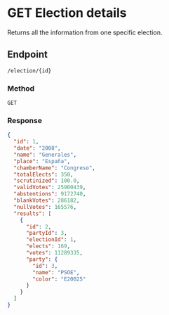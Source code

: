 # GET Election details
Returns all the information from one specific election.

## Endpoint
`/election/{id}`

### Method
`GET`

### Response
```json
{
  "id": 1,
  "date": "2008",
  "name": "Generales",
  "place": "España",
  "chamberName": "Congreso",
  "totalElects": 350,
  "scrutinized": 100.0,
  "validVotes": 25900439,
  "abstentions": 9172740,
  "blankVotes": 286182,
  "nullVotes": 165576,
  "results": [
    {
      "id": 2,
      "partyId": 3,
      "electionId": 1,
      "elects": 169,
      "votes": 11289335,
      "party": {
        "id": 3,
        "name": "PSOE",
        "color": "E20025"
      }
    }
  ]
}
```